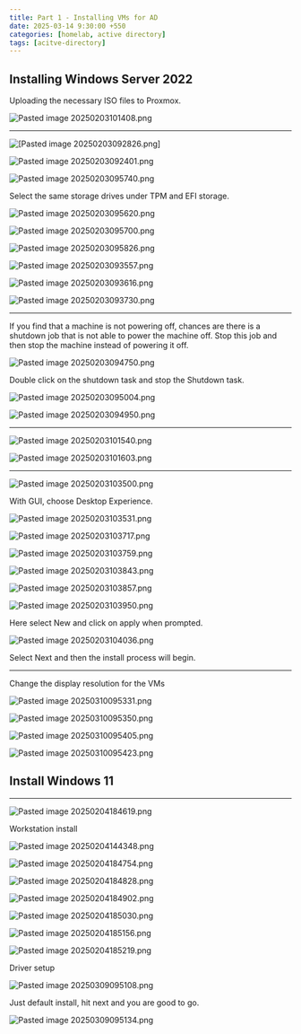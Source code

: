 ```yaml
---
title: Part 1 - Installing VMs for AD
date: 2025-03-14 9:30:00 +550
categories: [homelab, active directory]
tags: [acitve-directory]
---
```




## Installing Windows Server 2022

Uploading the necessary ISO files to Proxmox.


![Pasted image 20250203101408.png](/assets/img/Pasted%20image%2020250203101408.png)


---

![[Pasted image 20250203092826.png]](/assets/img/Pasted%20image%2020250203092826.png)



![Pasted image 20250203092401.png](/assets/img/Pasted%20image%2020250203092401.png)


![Pasted image 20250203095740.png](/assets/img/Pasted%20image%2020250203095740.png)

Select the same storage drives under TPM and EFI storage.

![Pasted image 20250203095620.png](/assets/img/Pasted%20image%2020250203095620.png)

![Pasted image 20250203095700.png](/assets/img/Pasted%20image%2020250203095700.png)


![Pasted image 20250203095826.png](/assets/img/Pasted%20image%2020250203095826.png)

![Pasted image 20250203093557.png](/assets/img/Pasted%20image%2020250203093557.png)

![Pasted image 20250203093616.png](/assets/img/Pasted%20image%2020250203093616.png)


![Pasted image 20250203093730.png](/assets/img/Pasted%20image%2020250203093730.png)

---

If you find that a machine is not powering off, chances are there is a shutdown job that is not able to power the machine off.
Stop this job and then stop the machine instead of powering it off.

![Pasted image 20250203094750.png](/assets/img/Pasted%20image%2020250203094750.png)

Double click on the shutdown task and stop the Shutdown task.

![Pasted image 20250203095004.png](/assets/img/Pasted%20image%2020250203095004.png)



![Pasted image 20250203094950.png](/assets/img/Pasted%20image%2020250203094950.png)

---


![Pasted image 20250203101540.png](/assets/img/Pasted%20image%2020250203101540.png)

![Pasted image 20250203101603.png](/assets/img/Pasted%20image%2020250203101603.png)


---

![Pasted image 20250203103500.png](/assets/img/Pasted%20image%2020250203103500.png)

With GUI, choose Desktop Experience.

![Pasted image 20250203103531.png](/assets/img/Pasted%20image%2020250203103531.png)


![Pasted image 20250203103717.png](/assets/img/Pasted%20image%2020250203103717.png)

![Pasted image 20250203103759.png](/assets/img/Pasted%20image%2020250203103759.png)

![Pasted image 20250203103843.png](/assets/img/Pasted%20image%2020250203103843.png)

![Pasted image 20250203103857.png](/assets/img/Pasted%20image%2020250203103857.png)


![Pasted image 20250203103950.png](/assets/img/Pasted%20image%2020250203103950.png)

Here select New and click on apply when prompted.

![Pasted image 20250203104036.png](/assets/img/Pasted%20image%2020250203104036.png)

Select Next and then the install process will begin.

---

Change the display resolution for the VMs

![Pasted image 20250310095331.png](/assets/img/Pasted%20image%2020250310095331.png)


![Pasted image 20250310095350.png](/assets/img/Pasted%20image%2020250310095350.png)

![Pasted image 20250310095405.png](/assets/img/Pasted%20image%2020250310095405.png)


![Pasted image 20250310095423.png](/assets/img/Pasted%20image%2020250310095423.png)




## Install Windows 11 
---

![Pasted image 20250204184619.png](/assets/img/Pasted%20image%2020250204184619.png)


Workstation install

![Pasted image 20250204144348.png](/assets/img/Pasted%20image%2020250204144348.png)


![Pasted image 20250204184754.png](/assets/img/Pasted%20image%2020250204184754.png)


![Pasted image 20250204184828.png](/assets/img/Pasted%20image%2020250204184828.png)

![Pasted image 20250204184902.png](/assets/img/Pasted%20image%2020250204184902.png)

![Pasted image 20250204185030.png](/assets/img/Pasted%20image%2020250204185030.png)


![Pasted image 20250204185156.png](/assets/img/Pasted%20image%2020250204185156.png)


![Pasted image 20250204185219.png](/assets/img/Pasted%20image%2020250204185219.png)

Driver setup


![Pasted image 20250309095108.png](/assets/img/Pasted%20image%2020250309095108.png)

Just default install, hit next and you are good to go.

![Pasted image 20250309095134.png](/assets/img/Pasted%20image%2020250309095134.png)


